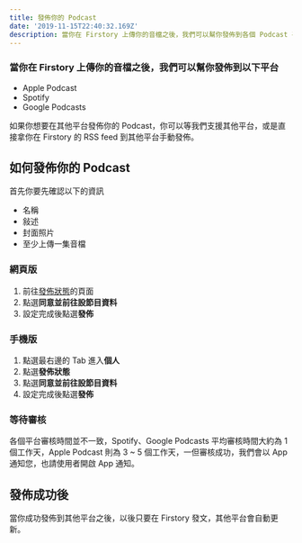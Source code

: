 ```yaml
---
title: 發佈你的 Podcast
date: '2019-11-15T22:40:32.169Z'
description: 當你在 Firstory 上傳你的音檔之後，我們可以幫你發佈到各個 Podcast 平台
---
```


### 當你在 Firstory 上傳你的音檔之後，我們可以幫你發佈到以下平台

- Apple Podcast
- Spotify
- Google Podcasts

如果你想要在其他平台發佈你的 Podcast，你可以等我們支援其他平台，或是直接拿你在 Firstory 的 RSS feed 到其他平台手動發佈。

## 如何發佈你的 Podcast

首先你要先確認以下的資訊

- 名稱
- 敍述
- 封面照片
- 至少上傳一集音檔

### 網頁版

1. 前往[發佈狀態](https://open.firstory.me/distribution)的頁面
2. 點選**同意並前往設節目資料**
3. 設定完成後點選**發佈**

### 手機版

1. 點選最右邊的 Tab 進入**個人**
2. 點選**發佈狀態**
3. 點選**同意並前往設節目資料**
4. 設定完成後點選**發佈**

### 等待審核

各個平台審核時間並不一致，Spotify、Google Podcasts 平均審核時間大約為 1 個工作天，Apple Podcast 則為 3 ~ 5 個工作天，一但審核成功，我們會以 App 通知您，也請使用者開啟 App 通知。

## 發佈成功後

當你成功發佈到其他平台之後，以後只要在 Firstory 發文，其他平台會自動更新。
